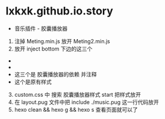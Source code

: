 # lxkxk.github.io.story

- 音乐插件 - 胶囊播放器

1. 注掉 Meting.min.js 放开 Meting2.min.js
2. 放开 inject bottom 下边的这三个

- <script async data-pjax src="/js/anzhiyu.js"></script>
- <script async data-pjax src="/js/anzhiyufunction.js"></script>
- <script async src="/js/anzhiyuOnlyOne.js"></script>
  这三个是 胶囊播放器的依赖
  并注释
- <div class="aplayer no-destroy" data-id="14044452884" data-server="netease" data-type="playlist" data-fixed="true" data-autoplay="true"> </div>
  这个是原有样式

3. custom.css 中 搜索 胶囊播放器样式 start 把样式放开
4. 在 layout.pug 文件中把
   include ./music.pug
   这一行代码放开
5. hexo clean && hexo g && hexo s
   查看页面就可以了
